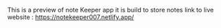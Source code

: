 This is a preview of note Keeper app it is build to store notes 
link to live website : https://notekeeper007.netlify.app/
